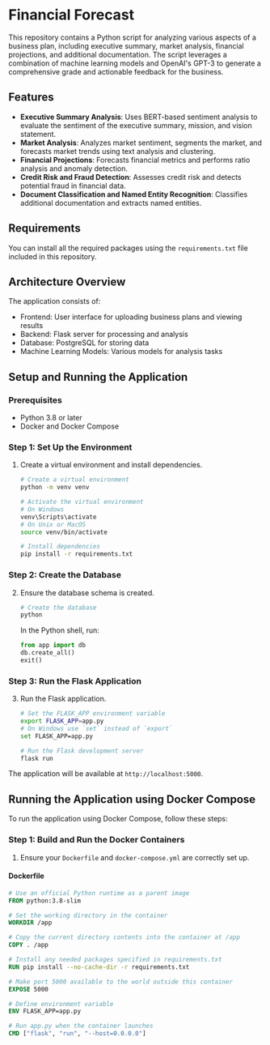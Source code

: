 # Financial Forecast

This repository contains a Python script for analyzing various aspects of a business plan, including executive summary, market analysis, financial projections, and additional documentation. The script leverages a combination of machine learning models and OpenAI's GPT-3 to generate a comprehensive grade and actionable feedback for the business.

## Features

- **Executive Summary Analysis**: Uses BERT-based sentiment analysis to evaluate the sentiment of the executive summary, mission, and vision statement.
- **Market Analysis**: Analyzes market sentiment, segments the market, and forecasts market trends using text analysis and clustering.
- **Financial Projections**: Forecasts financial metrics and performs ratio analysis and anomaly detection.
- **Credit Risk and Fraud Detection**: Assesses credit risk and detects potential fraud in financial data.
- **Document Classification and Named Entity Recognition**: Classifies additional documentation and extracts named entities.

## Requirements

You can install all the required packages using the `requirements.txt` file included in this repository.

## Architecture Overview

The application consists of:
- Frontend: User interface for uploading business plans and viewing results
- Backend: Flask server for processing and analysis
- Database: PostgreSQL for storing data
- Machine Learning Models: Various models for analysis tasks

## Setup and Running the Application

### Prerequisites

- Python 3.8 or later
- Docker and Docker Compose

### Step 1: Set Up the Environment

1. Create a virtual environment and install dependencies.

    ```bash
    # Create a virtual environment
    python -m venv venv

    # Activate the virtual environment
    # On Windows
    venv\Scripts\activate
    # On Unix or MacOS
    source venv/bin/activate

    # Install dependencies
    pip install -r requirements.txt
    ```

### Step 2: Create the Database

2. Ensure the database schema is created.

    ```bash
    # Create the database
    python
    ```

    In the Python shell, run:

    ```python
    from app import db
    db.create_all()
    exit()
    ```

### Step 3: Run the Flask Application

3. Run the Flask application.

    ```bash
    # Set the FLASK_APP environment variable
    export FLASK_APP=app.py
    # On Windows use `set` instead of `export`
    set FLASK_APP=app.py

    # Run the Flask development server
    flask run
    ```

The application will be available at `http://localhost:5000`.

## Running the Application using Docker Compose

To run the application using Docker Compose, follow these steps:

### Step 1: Build and Run the Docker Containers

1. Ensure your `Dockerfile` and `docker-compose.yml` are correctly set up.

#### Dockerfile

```dockerfile
# Use an official Python runtime as a parent image
FROM python:3.8-slim

# Set the working directory in the container
WORKDIR /app

# Copy the current directory contents into the container at /app
COPY . /app

# Install any needed packages specified in requirements.txt
RUN pip install --no-cache-dir -r requirements.txt

# Make port 5000 available to the world outside this container
EXPOSE 5000

# Define environment variable
ENV FLASK_APP=app.py

# Run app.py when the container launches
CMD ["flask", "run", "--host=0.0.0.0"]
